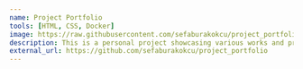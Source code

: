 ```yaml
---
name: Project Portfolio
tools: [HTML, CSS, Docker]
image: https://raw.githubusercontent.com/sefaburakokcu/project_portfolio/main/assets/project_portfolio.png
description: This is a personal project showcasing various works and projects I have worked on. The webpage is built with HTML, CSS, and JavaScript, and is served using Nginx within a Docker container.
external_url: https://github.com/sefaburakokcu/project_portfolio
---
```

